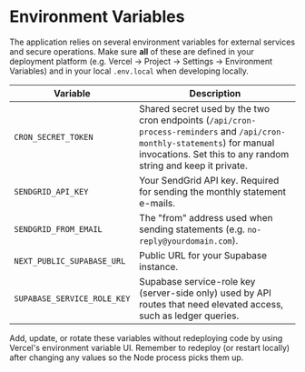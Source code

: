 # Environment Variables

The application relies on several environment variables for external services and secure operations. Make sure **all** of these are defined in your deployment platform (e.g. Vercel → Project → Settings → Environment Variables) and in your local `.env.local` when developing locally.

| Variable | Description |
|----------|-------------|
| `CRON_SECRET_TOKEN` | Shared secret used by the two cron endpoints (`/api/cron-process-reminders` and `/api/cron-monthly-statements`) for manual invocations. Set this to any random string and keep it private. |
| `SENDGRID_API_KEY` | Your SendGrid API key. Required for sending the monthly statement e-mails. |
| `SENDGRID_FROM_EMAIL` | The "from" address used when sending statements (e.g. `no-reply@yourdomain.com`). |
| `NEXT_PUBLIC_SUPABASE_URL` | Public URL for your Supabase instance. |
| `SUPABASE_SERVICE_ROLE_KEY` | Supabase service-role key (server-side only) used by API routes that need elevated access, such as ledger queries. |

Add, update, or rotate these variables without redeploying code by using Vercel's environment variable UI. Remember to redeploy (or restart locally) after changing any values so the Node process picks them up.